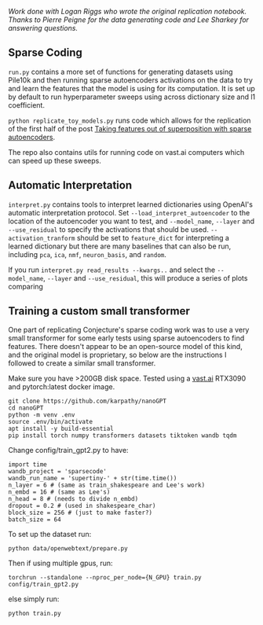 
*Work done with Logan Riggs who wrote the original replication notebook. Thanks to Pierre Peigne for the data generating code and Lee Sharkey for answering questions.*

## Sparse Coding

`run.py` contains a more set of functions for generating datasets using Pile10k and then running sparse autoencoders activations on the data to try and learn the features that the model is using for its computation. It is set up by default to run hyperparameter sweeps using across dictionary size and l1 coefficient.

`python replicate_toy_models.py` runs code which allows for the replication of the first half of the post [Taking features out of superposition with sparse autoencoders](https://www.lesswrong.com/posts/z6QQJbtpkEAX3Aojj/interim-research-report-taking-features-out-of-superposition).

The repo also contains utils for running code on vast.ai computers which can speed up these sweeps.

## Automatic Interpretation

`interpret.py` contains tools to interpret learned dictionaries using OpenAI's automatic interpretation protocol. Set `--load_interpret_autoencoder` to the location of the autoencoder you want to test, and `--model_name`, `--layer` and `--use_residual` to specify the activations that should be used. `--activation_tranform` should be set to `feature_dict` for interpreting a learned dictionary but there are many baselines that can also be run, including `pca`, `ica`, `nmf`, `neuron_basis`, and `random`.

If you run `interpret.py read_results --kwargs..` and select the `--model_name`, `--layer` and `--use_residual`, this will produce a series of plots comparing 

## Training a custom small transformer

One part of replicating Conjecture's sparse coding work was to use a very small transformer for some early tests using sparse autoencoders to find features.
There doesn't appear to be an open-source model of this kind, and the original model is proprietary, so below are the instructions I followed to create a similar small transformer.

Make sure you have >200GB disk space.
Tested using a [vast.ai](vast.ai) RTX3090 and pytorch:latest docker image.

```
git clone https://github.com/karpathy/nanoGPT
cd nanoGPT
python -m venv .env
source .env/bin/activate
apt install -y build-essential
pip install torch numpy transformers datasets tiktoken wandb tqdm
```

Change config/train_gpt2.py to have:
```
import time
wandb_project = 'sparsecode'
wandb_run_name = 'supertiny-' + str(time.time())
n_layer = 6 # (same as train_shakespeare and Lee's work)
n_embd = 16 # (same as Lee's)
n_head = 8 # (needs to divide n_embd)
dropout = 0.2 # (used in shakespeare_char)
block_size = 256 # (just to make faster?)
batch_size = 64
```

To set up the dataset run:

`python data/openwebtext/prepare.py`

Then if using multiple gpus, run:

`torchrun --standalone --nproc_per_node={N_GPU} train.py config/train_gpt2.py`

else simply run:

`python train.py`
